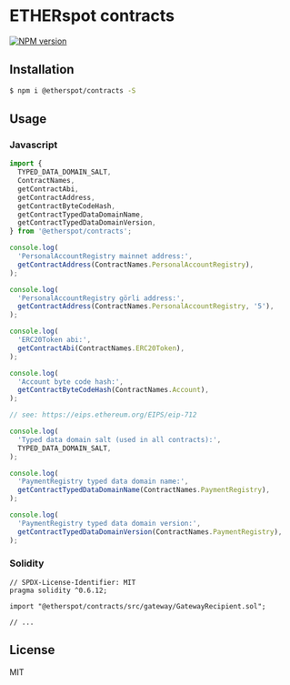 # ETHERspot contracts

[![NPM version][npm-image]][npm-url]

## Installation

```bash
$ npm i @etherspot/contracts -S
```

## Usage

### Javascript

```javascript
import {
  TYPED_DATA_DOMAIN_SALT,
  ContractNames, 
  getContractAbi, 
  getContractAddress, 
  getContractByteCodeHash, 
  getContractTypedDataDomainName, 
  getContractTypedDataDomainVersion, 
} from '@etherspot/contracts'; 

console.log(
  'PersonalAccountRegistry mainnet address:', 
  getContractAddress(ContractNames.PersonalAccountRegistry),
);

console.log(
  'PersonalAccountRegistry görli address:', 
  getContractAddress(ContractNames.PersonalAccountRegistry, '5'),
);

console.log(
  'ERC20Token abi:', 
  getContractAbi(ContractNames.ERC20Token),
);

console.log(
  'Account byte code hash:',
  getContractByteCodeHash(ContractNames.Account),
);

// see: https://eips.ethereum.org/EIPS/eip-712

console.log(
  'Typed data domain salt (used in all contracts):',
  TYPED_DATA_DOMAIN_SALT,
);

console.log(
  'PaymentRegistry typed data domain name:',
  getContractTypedDataDomainName(ContractNames.PaymentRegistry),
);

console.log(
  'PaymentRegistry typed data domain version:',
  getContractTypedDataDomainVersion(ContractNames.PaymentRegistry),
);
```

### Solidity

```solidity
// SPDX-License-Identifier: MIT
pragma solidity ^0.6.12;

import "@etherspot/contracts/src/gateway/GatewayRecipient.sol";

// ...
```

## License

MIT

[npm-image]: https://badge.fury.io/js/%40etherspot%2Fcontracts.svg
[npm-url]: https://npmjs.org/package/@etherspot/contracts

